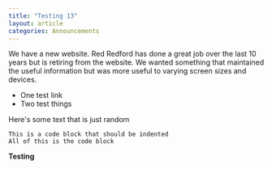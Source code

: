 ```yaml
---
title: "Testing 13"
layout: article
categories: Announcements
---
```


We have a new website. Red Redford has done a great job over the last 10 years but is retiring from the website. We wanted something that maintained the useful information but was more useful to varying screen sizes and devices.

  * One test link
  * Two test things

Here's some text that is just random

	This is a code block that should be indented
	All of this is the code block

**Testing**

